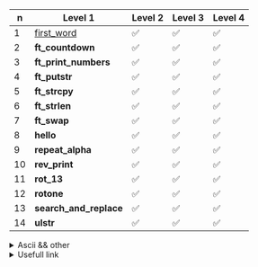 

| n  | Level 1                | Level 2            | Level 3           | Level 4           |
|----|------------------------|--------------------|-------------------|-------------------|
| 1  | [first_word](https://github.com/ComlanGiovanni/42-Exam-Rank-02/tree/main/Level/Level%201/first_word)         | :white_check_mark: |:white_check_mark: |:white_check_mark: |
| 2  | **ft_countdown**       | :white_check_mark: |:white_check_mark: |:white_check_mark: |
| 3  | **ft_print_numbers**   | :white_check_mark: |:white_check_mark: |:white_check_mark: |
| 4  | **ft_putstr**          | :white_check_mark: |:white_check_mark: |:white_check_mark: |
| 5  | **ft_strcpy**          | :white_check_mark: |:white_check_mark: |:white_check_mark: |
| 6  | **ft_strlen**          | :white_check_mark: |:white_check_mark: |:white_check_mark: |
| 7  | **ft_swap**            | :white_check_mark: |:white_check_mark: |:white_check_mark: |
| 8  | **hello**              | :white_check_mark: |:white_check_mark: |:white_check_mark: |
| 9  | **repeat_alpha**       | :white_check_mark: |:white_check_mark: |:white_check_mark: |
| 10 | **rev_print**          | :white_check_mark: |:white_check_mark: |:white_check_mark: |
| 11 | **rot_13**             | :white_check_mark: |:white_check_mark: |:white_check_mark: |
| 12 | **rotone**             | :white_check_mark: |:white_check_mark: |:white_check_mark: |
| 13 | **search_and_replace** | :white_check_mark: |:white_check_mark: |:white_check_mark: |
| 14 | **ulstr**              | :white_check_mark: |:white_check_mark: |:white_check_mark: |


<details>
<summary>Ascii && other</summary>

Make a table with same logic assignment

## DIGIT
0 (48) 1 (49) 2 (50) 3 (51) 4 (52) 5 (53) 6 (54) 7 (55) 8 (56) 9 (57)

##ALPHA

A (65) B (66) C (67) D (68) E (69) F (70) G (71) H (72) I (73) J (74) K (75) L (76) M (77) N (78) O (79) P (80) Q (81) R (82) S (83) T (84) U (85) V (86) W (87) X (88) Y (89) Z (90)

a (97) b (98) c (99) d (100) e (101) f (102) g (103) h (104) i (105) j (106) k (107) l (108) m (109) n (110) o (111) p (112) q (113) r (114) s (115) t (116) u (117) v (118) w (119) x (120) y (121) z (122)

Underscore _ (95)
Space   (32) // + 32 pour changer en minuscule
Plus sign '+' (43)
Minus sign '-' (45)
Diviser sign '/' (47)
Modulo sign % (37)
isspace();
Horizontal tab '\t' (9)
Vertiacal tab '\v' (11)
New Line  \n (10)
Form feed '\f' (12)
Carriage return '\r' (13)

str[idx] += 32; put in lowecase
str[idx] -= 32; put in upercase

printf - > #include <stdio.h>
malloc - > #include <stdlib.h>
NULL && size_t -> #include <stddef.h>

alway return the type of your fct
alway nit your varible
inc your idx directly when you enter a while loop
alway secure your malloc just after initialized
comment main if ask a fonction

make tab of same logic

sting manipulation
linked list
argument
etc


argument vector table

0 program name
1
2
4

argc -> argument cunt eauql
argv -> argument vector

</details>

<details>
<summary>Usefull link</summary>
https://github.com/JCluzet/42_GradeMe

https://github.com/Binary-Hackers/42_Subjects

https://github.com/48d31kh413k/1337-Piscine-42

https://github.com/luta-wolf/42-examrank

https://github.com/barimehdi77/42-piscine-exam

https://github.com/jraleman/42.Exam-C

https://github.com/fwuensche/42-exam-miner

https://github.com/pasqualerossi/42-School-Exam-Rank-02
</details>

